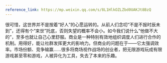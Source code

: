 ```yaml
---
reference_link: https://mp.weixin.qq.com/s/8L1HlkOZLZbd0UAKJt8BzQ
---
```


很可惜，这世界并不是按着“好人”的心愿运转的。从前人们念叨“不是不报时辰未到”，还得有个“来世”托底，否则失望的概率不会小。如今我们说什么“他做不大的”，至多也就让自己心里舒服。商业是一种特别有效地组织调度人们进行合作的机制。用得好，能让社群发挥更大的影响力。但商业的问题在于——它太强调效率。市场份额、竞争输赢……很多将商场视作战场的创业者，把无限游戏玩成有限游戏甚至零和游戏，人被异化为工具，失去了本来的乐趣。
